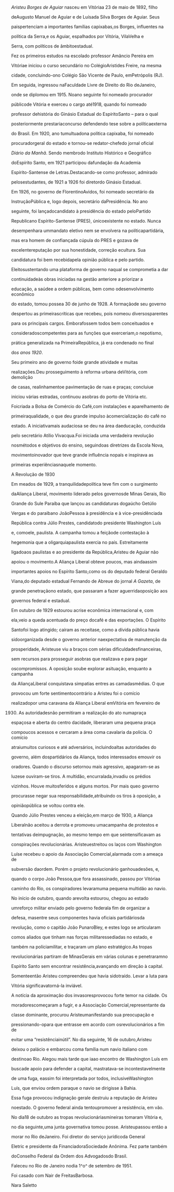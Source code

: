 

*Aristeu Borges de Aguiar* nasceu em Vitóriaa 23 de maio de 1892, filho

deAugusto Manuel de Aguiar e de Luísada Silva Borges de Aguiar. Seus

paispertenciam a importantes famílias capixabas,os Borges, influentes na

política da Serra,e os Aguiar, espalhados por Vitória, VilaVelha e

Serra, com políticos de âmbitoestadual.



Fez os primeiros estudos na escolado professor Amâncio Pereira em

Vitóriae iniciou o curso secundário no ColégioAristides Freire, na mesma

cidade, concluindo-ono Colégio São Vicente de Paulo, emPetrópolis (RJ).

Em seguida, ingressou naFaculdade Livre de Direito do Rio deJaneiro,

onde se diplomou em 1915. Noano seguinte foi nomeado procurador

públicode Vitória e exerceu o cargo até1918, quando foi nomeado

professor dehistória do Ginásio Estadual do EspíritoSanto – para o qual

posteriormente prestariaconcurso defendendo tese sobre a políticaexterna

do Brasil. Em 1920, ano tumultuadona política capixaba, foi nomeado

procuradorgeral do estado e tornou-se redator-chefedo jornal oficial

*Diário da Manhã*. Sendo membrodo Instituto Histórico e Geográfico

doEspírito Santo, em 1921 participou dafundação da Academia

Espírito-Santense de Letras.Destacando-se como professor, admirado

pelosestudantes, de 1921 a 1926 foi diretordo Ginásio Estadual.



Em 1926, no governo de FlorentinoAvidos, foi nomeado secretário da

InstruçãoPública e, logo depois, secretário daPresidência. No ano

seguinte, foi lançadocandidato à presidência do estado peloPartido

Republicano Espírito-Santense (PRES), únicoexistente no estado. Nunca

desempenhara ummandato eletivo nem se envolvera na políticapartidária,

mas era homem de confiançada cúpula do PRES e gozava de

excelentereputação por sua honestidade, correção ecultura. Sua

candidatura foi bem recebidapela opinião pública e pelo partido.

Eleitosustentando uma plataforma de governo naqual se comprometia a dar

continuidadeàs obras iniciadas na gestão anteriore a priorizar a

educação, a saúdee a ordem públicas, bem como odesenvolvimento econômico

do estado, tomou possea 30 de junho de 1928. A formaçãode seu governo

despertou as primeirascríticas que recebeu, pois nomeou diversosparentes

para os principais cargos. Emborafossem todos bem conceituados e

consideradoscompetentes para as funções que exerceriam,o nepotismo,

prática generalizada na PrimeiraRepública, já era condenado no final

do*s anos 1920*.



Seu primeiro ano de governo foide grande atividade e muitas

realizações.Deu prosseguimento à reforma urbana deVitória, com demolição

de casas, realinhamentoe pavimentação de ruas e praças; concluiue

iniciou várias estradas, continuou asobras do porto de Vitória etc.

Foicriada a Bolsa de Comércio do Café,com instalações e aparelhamento de

primeiraqualidade, o que deu grande impulso àcomercialização do café no

estado. A iniciativamais audaciosa se deu na área daeducação, conduzida

pelo secretário Atílio Vivacqua.Foi iniciada uma verdadeira revolução

nosmétodos e objetivos do ensino, seguindoas diretrizes da Escola Nova,

movimentoinovador que teve grande influência nopaís e inspirava as

primeiras experiênciasnaquele momento.



A Revolução de 1930



Em meados de 1929, a tranquilidadepolítica teve fim com o surgimento

daAliança Liberal, movimento liderado pelos governosde Minas Gerais, Rio

Grande do Sule Paraíba que lançou as candidaturas dogaúcho Getúlio

Vergas e do paraibano JoãoPessoa à presidência e à vice-presidênciada

República contra Júlio Prestes, candidatodo presidente Washington Luís

e, comoele, paulista. A campanha tomou a feiçãode contestação à

hegemonia que a oligarquiapaulista exercia no país. Estreitamente

ligadoaos paulistas e ao presidente da República,Aristeu de Aguiar não

apoiou o movimento.A Aliança Liberal obteve poucos, mas aindaassim

importantes apoios no Espírito Santo,como os do deputado federal Geraldo

Viana,do deputado estadual Fernando de Abreue do jornal *A Gazeta*, de

grande penetraçãono estado, que passaram a fazer aguerridaoposição aos

governos federal e estadual.



Em outubro de 1929 estourou acrise econômica internacional e, com

ela,veio a queda acentuada do preço docafé e das exportações. O Espírito

Santofoi logo atingido; caíram as receitase, como a dívida pública havia

sidoorganizada desde o governo anterior naexpectativa de manutenção da

prosperidade, Aristeuse viu a braços com sérias dificuldadesfinanceiras,

sem recursos para prosseguir asobras que realizava e para pagar

oscompromissos. A oposição soube explorar asituação, enquanto a campanha

da AliançaLiberal conquistava simpatias entres as camadasmédias. O que

provocou um forte sentimentocontrário a Aristeu foi o comício

realizadopor uma caravana da Aliança Liberal emVitória em fevereiro de

1930. As autoridadesnão permitiram a realização do ato numapraça

espaçosa e aberta do centro dacidade, liberaram uma pequena praça

compoucos acessos e cercaram a área coma cavalaria da polícia. O comício

atraiumuitos curiosos e até adversários, incluindoaltas autoridades do

governo, além dospartidários da Aliança, todos interessados emouvir os

oradores. Quando o discurso setornou mais agressivo, apagaram-se as

luzese ouviram-se tiros. A multidão, encurralada,invadiu os prédios

vizinhos. Houve muitosferidos e alguns mortos. Por mais queo governo

procurasse negar sua responsabilidade,atribuindo os tiros à oposição, a

opiniãopública se voltou contra ele.



Quando Júlio Prestes venceu a eleição,em março de 1930, a Aliança

Liberalnão aceitou a derrota e promoveu umacampanha de protestos e

tentativas deimpugnação, ao mesmo tempo em que seintensificavam as

conspirações revolucionárias. Aristeuestreitou os laços com Washington

Luíse recebeu o apoio da Associação Comercial,alarmada com a ameaça de

subversão daordem. Porém o projeto revolucionário ganhouadesões, e,

quando o corpo João Pessoa,que fora assassinado, passou por Vitóriaa

caminho do Rio, os conspiradores levaramuma pequena multidão ao navio.



No início de outubro, quando arevolta estourou, chegou ao estado

umreforço militar enviado pelo governo federala fim de organizar a

defesa, masentre seus componentes havia oficiais partidáriosda

revolução, como o capitão João PunaroBley, e estes logo se articularam

comos aliados que tinham nas forças militaressediadas no estado, e

também na políciamilitar, e traçaram um plano estratégico.As tropas

revolucionárias partiram de MinasGerais em várias colunas e penetraramno

Espírito Santo sem encontrar resistência,avançando em direção à capital.

Somenteentão Aristeu compreendeu que havia sidotraído. Levar a luta para

Vitória significavatorná-la inviável.



A notícia da aproximação dos invasoresprovocou forte temor na cidade. Os

moradorescomeçaram a fugir, e a Associação Comercial,representante da

classe dominante, procurou Aristeumanifestando sua preocupação e

pressionando-opara que entrasse em acordo com osrevolucionários a fim de

evitar uma “resistênciainútil”. No dia seguinte, 16 de outubro,Aristeu

deixou o palácio e embarcou coma família num navio italiano com

destinoao Rio. Alegou mais tarde que iaao encontro de Washington Luís em

buscade apoio para defender a capital, mastratava-se incontestavelmente

de uma fuga, eassim foi interpretada por todos, inclusiveWashington

Luís, que enviou ordem paraque o navio se dirigisse à Bahia.



Essa fuga provocou indignação gerale destruiu a reputação de Aristeu

noestado. O governo federal ainda tentoupromover a resistência, em vão.

No dia18 de outubro as tropas revolucionáriasmineiras tomaram Vitória e,

no dia seguinte,uma junta governativa tomou posse. Aristeupassou então a

morar no Rio deJaneiro. Foi diretor do serviço jurídicoda General

Eletric e presidente da FinanciadoraSociedade Anônima. Fez parte também

doConselho Federal da Ordem dos Advogadosdo Brasil.



Faleceu no Rio de Janeiro nodia 1^o^ de setembro de 1951.



Foi casado com Nair de FreitasBarbosa.



Nara Saletto



